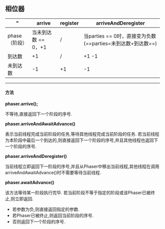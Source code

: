 ## 相位器

  " | arrive | register | arriveAndDeregister
---|---|---|---
phase （阶段）| 当未到达数 == 0，+1 | / | 当parties == 0时，直接变为负数(==parties=未到达数+到达数==)
到达数 | +1 | / | +1 -1
未到达数 | -1 | +1 | -1
---
#### 方法
**phaser.arrive();**

不等待,直接返回下一个阶段的序号.

**phaser.arriveAndAwaitAdvance()**

表示当前线程完成当前阶段的任务,等待其他线程完成当前阶段的任务.
若当前线程为本阶段中最后一个到达的,则直接返回下一个阶段的序号,并且其他线程也返回下一个阶段的序号.

**phaser.arriveAndDeregister()**

当前线程立即返回下一阶段的序号,并且从Phaser中移出当前线程,其他线程在调用arriveAndAwaitAdvance()时不需要等待当前线程.

**phaser.awaitAdvance()**

该方法等待某一阶段执行完毕.
若当前阶段不等于指定的阶段或该Phaser已被终止,则立即返回.

- 若参数为负,则直接返回指定的参数.
- 若Phaser已被终止,则返回当前阶段的序号.
- 否则返回下一个阶段的序号.

